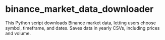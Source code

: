 # binance_market_data_downloader
This Python script downloads Binance market data, letting users choose symbol, timeframe, and dates. Saves data in yearly CSVs, including prices and volume.
